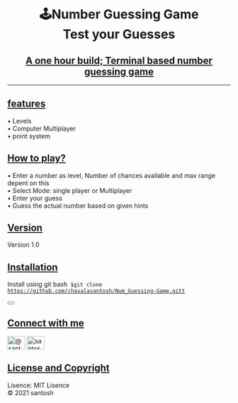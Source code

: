 <h1 align="center"><b>🕹Number Guessing Game<br>Test your Guesses
 </b></h1>
<h2 align="center"><u><b>A one hour build; Terminal based number guessing game</u></b></h3>


----------------------------

  <p>
    <h2><u><b> features</u></b> </h2>
    &bull; Levels <br>
    &bull; Computer Multiplayer <br>
    &bull; point system <br>
 </p>
 
 <p>
   <h2><u><b> How to play?</b></u></h3> 
   &bull; Enter a number as level, Number of chances available and max range depent on this <br>
   &bull; Select Mode: single player or Multiplayer <br>
   &bull; Enter your guess <br>
   &bull; Guess the actual number based on given hints <br>
  </p>
 
 <h2 align='left'><u><b>Version</u></b></h2>
 Version 1.0
 
 <h2><u><b>Installation</u></b></h2>
 
 Install using git bash<code> $git clone https://github.com/chavalasantosh/Num_Guessing-Game.gitt </code><br>
 <button type="button">
 <a href="https://github.com/chavalasantosh/Num_Guessing-Game.git" target="blank">
 </button>
 
<h2 align="left"><b>Connect with me</b></h4>
<p align="left">
<a href="https://twitter.com/@chavalasantosh" target="blank"><img align="center" src="https://raw.githubusercontent.com/rahuldkjain/github-profile-readme-generator/master/src/images/icons/Social/twitter.svg" alt="@santoshchavala" height="30" width="40" /></a>
<a href="https://instagram.com/chavalasantosh" target="blank"><img align="center" src="https://raw.githubusercontent.com/rahuldkjain/github-profile-readme-generator/master/src/images/icons/Social/instagram.svg" alt="santoshchavala" height="30" width="40" /></a>
</p>
 
<h2 align='left'><u><b>License and Copyright</b></u></h2>
Lisence: MIT Lisence<br>
&#169; 2021 santosh
